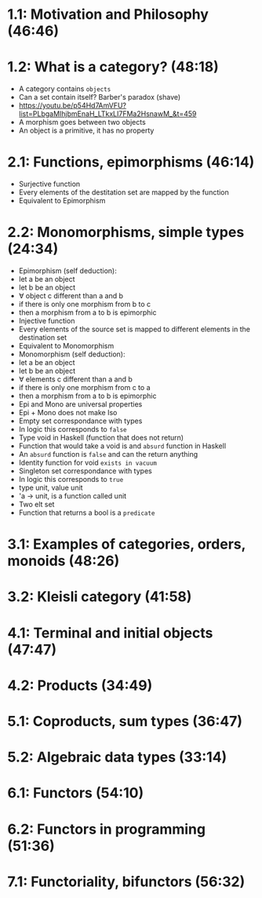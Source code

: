 <!-- *********************************************************************** -->
<!--                                                                         -->
<!--                                                      :::      ::::::::  -->
<!-- Category_Theory.md                                 :+:      :+:    :+:  -->
<!--                                                  +:+ +:+         +:+    -->
<!-- By: ngoguey <ngoguey@student.42.fr>            +#+  +:+       +#+       -->
<!--                                              +#+#+#+#+#+   +#+          -->
<!-- Created: 2016/10/07 07:18:17 by ngoguey           #+#    #+#            -->
<!-- Updated: 2016/10/07 09:02:07 by ngoguey          ###   ########.fr      -->
<!--                                                                         -->
<!-- *********************************************************************** -->

# 1.1: Motivation and Philosophy (46:46)
# 1.2: What is a category? (48:18)
- A category contains `objects`
- Can a set contain itself? Barber's paradox (shave)
 - https://youtu.be/p54Hd7AmVFU?list=PLbgaMIhjbmEnaH_LTkxLI7FMa2HsnawM_&t=459
- A morphism goes between two objects
- An object is a primitive, it has no property

# 2.1: Functions, epimorphisms (46:14)
- Surjective function
 - Every elements of the destitation set are mapped by the function
 - Equivalent to Epimorphism

# 2.2: Monomorphisms, simple types (24:34)
- Epimorphism (self deduction):
 - let a be an object
 - let b be an object
 - ∀ object c different than a and b
 - if there is only one morphism from b to c
 - then a morphism from a to b is epimorphic
- Injective function
 - Every elements of the source set is mapped to different elements in the destination set
 - Equivalent to Monomorphism
- Monomorphism (self deduction):
 - let a be an object
 - let b be an object
 - ∀ elements c different than a and b
 - if there is only one morphism from c to a
 - then a morphism from a to b is epimorphic
- Epi and Mono are universal properties
- Epi + Mono does not make Iso
- Empty set correspondance with types
 - In logic this corresponds to `false`
 - Type void in Haskell (function that does not return)
 - Function that would take a void is and `absurd` function in Haskell
 - An `absurd` function is `false` and can the return anything
 - Identity function for void `exists in vacuum`
- Singleton set correspondance with types
 - In logic this corresponds to `true`
 - type unit, value unit
 - 'a -> unit, is a function called unit
- Two elt set
 - Function that returns a bool is a `predicate`

# 3.1: Examples of categories, orders, monoids (48:26)

# 3.2: Kleisli category (41:58)

# 4.1: Terminal and initial objects (47:47)

# 4.2: Products (34:49)

# 5.1: Coproducts, sum types (36:47)

# 5.2: Algebraic data types (33:14)

# 6.1: Functors (54:10)

# 6.2: Functors in programming (51:36)

# 7.1: Functoriality, bifunctors (56:32)
